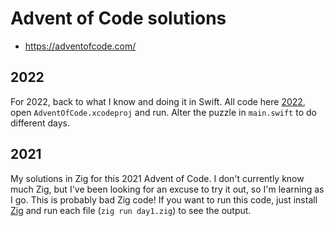 # Advent of Code solutions
- https://adventofcode.com/

## 2022
For 2022, back to what I know and doing it in Swift. All code here [2022](/2022/AdventOfCode/Source/), open `AdventOfCode.xcodeproj` and run. Alter the puzzle in `main.swift` to do different days.


## 2021

My solutions in Zig for this 2021 Advent of Code. I don't currently know much Zig, but I've been looking for an excuse to try it out, so I'm learning as I go. This is probably bad Zig code! If you want to run this code, just install [Zig](https://ziglang.org) and run each file (`zig run day1.zig`) to see the output.
